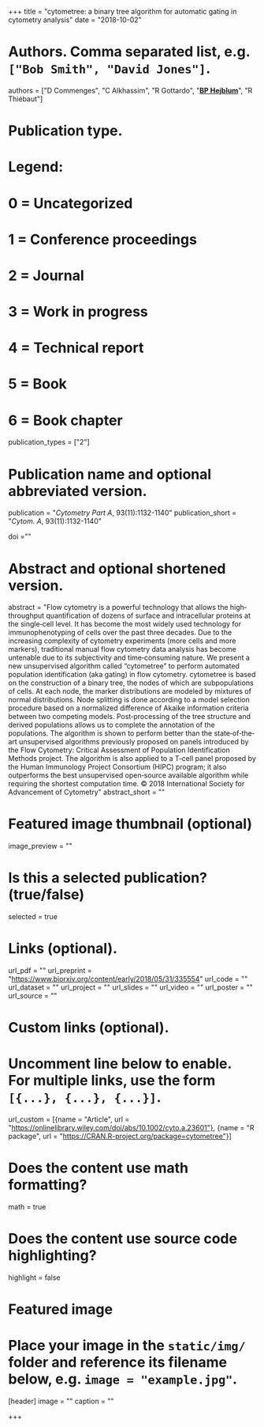 +++
title = "cytometree: a binary tree algorithm for automatic gating in cytometry analysis"
date = "2018-10-02"



# Authors. Comma separated list, e.g. `["Bob Smith", "David Jones"]`.
authors = ["D Commenges", "C Alkhassim", "R Gottardo", "<u>**BP Hejblum**</u>", "R Thiébaut"]
# Publication type.
# Legend:
# 0 = Uncategorized
# 1 = Conference proceedings
# 2 = Journal
# 3 = Work in progress
# 4 = Technical report
# 5 = Book
# 6 = Book chapter
publication_types = ["2"]

# Publication name and optional abbreviated version.
publication = "*Cytometry Part A*, 93(11):1132-1140"
publication_short = "*Cytom. A*, 93(11):1132-1140"

doi =""

# Abstract and optional shortened version.
abstract = "Flow cytometry is a powerful technology that allows the high‐throughput quantification of dozens of surface and intracellular proteins at the single‐cell level. It has become the most widely used technology for immunophenotyping of cells over the past three decades. Due to the increasing complexity of cytometry experiments (more cells and more markers), traditional manual flow cytometry data analysis has become untenable due to its subjectivity and time‐consuming nature. We present a new unsupervised algorithm called “cytometree” to perform automated population identification (aka gating) in flow cytometry. cytometree is based on the construction of a binary tree, the nodes of which are subpopulations of cells. At each node, the marker distributions are modeled by mixtures of normal distributions. Node splitting is done according to a model selection procedure based on a normalized difference of Akaike information criteria between two competing models. Post‐processing of the tree structure and derived populations allows us to complete the annotation of the populations. The algorithm is shown to perform better than the state‐of‐the‐art unsupervised algorithms previously proposed on panels introduced by the Flow Cytometry: Critical Assessment of Population Identification Methods project. The algorithm is also applied to a T‐cell panel proposed by the Human Immunology Project Consortium (HIPC) program; it also outperforms the best unsupervised open‐source available algorithm while requiring the shortest computation time. © 2018 International Society for Advancement of Cytometry"
abstract_short = ""

# Featured image thumbnail (optional)
image_preview = ""

# Is this a selected publication? (true/false)
selected = true

# Links (optional).
url_pdf = ""
url_preprint = "https://www.biorxiv.org/content/early/2018/05/31/335554"
url_code = ""
url_dataset = ""
url_project = ""
url_slides = ""
url_video = ""
url_poster = ""
url_source = ""

# Custom links (optional).
# Uncomment line below to enable. For multiple links, use the form `[{...}, {...}, {...}]`.
url_custom = [{name = "Article", url = "https://onlinelibrary.wiley.com/doi/abs/10.1002/cyto.a.23601"}, {name = "R package", url = "https://CRAN.R-project.org/package=cytometree"}]

# Does the content use math formatting?
math = true

# Does the content use source code highlighting?
highlight = false

# Featured image
# Place your image in the `static/img/` folder and reference its filename below, e.g. `image = "example.jpg"`.
[header]
image = ""
caption = ""

+++
